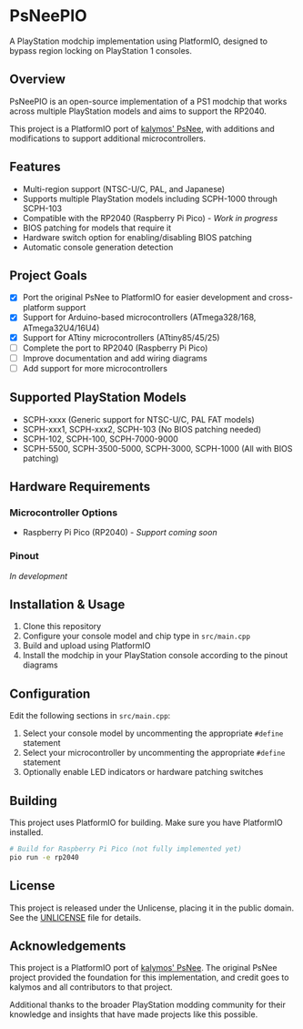 # PsNeePIO

A PlayStation modchip implementation using PlatformIO, designed to bypass region locking on PlayStation 1 consoles.

## Overview

PsNeePIO is an open-source implementation of a PS1 modchip that works across multiple PlayStation models and aims to support the RP2040.

This project is a PlatformIO port of [kalymos' PsNee](https://github.com/kalymos/PsNee), with additions and modifications to support additional microcontrollers.

## Features

- Multi-region support (NTSC-U/C, PAL, and Japanese)
- Supports multiple PlayStation models including SCPH-1000 through SCPH-103
- Compatible with the RP2040 (Raspberry Pi Pico) - *Work in progress*
- BIOS patching for models that require it
- Hardware switch option for enabling/disabling BIOS patching
- Automatic console generation detection

## Project Goals

- [x] Port the original PsNee to PlatformIO for easier development and cross-platform support
- [x] Support for Arduino-based microcontrollers (ATmega328/168, ATmega32U4/16U4)
- [x] Support for ATtiny microcontrollers (ATtiny85/45/25)
- [ ] Complete the port to RP2040 (Raspberry Pi Pico)
- [ ] Improve documentation and add wiring diagrams
- [ ] Add support for more microcontrollers

## Supported PlayStation Models

- SCPH-xxxx (Generic support for NTSC-U/C, PAL FAT models)
- SCPH-xxx1, SCPH-xxx2, SCPH-103 (No BIOS patching needed)
- SCPH-102, SCPH-100, SCPH-7000-9000
- SCPH-5500, SCPH-3500-5000, SCPH-3000, SCPH-1000 (All with BIOS patching)

## Hardware Requirements

### Microcontroller Options
- Raspberry Pi Pico (RP2040) - *Support coming soon*

### Pinout
*In development*

## Installation & Usage

1. Clone this repository
2. Configure your console model and chip type in `src/main.cpp`
3. Build and upload using PlatformIO
4. Install the modchip in your PlayStation console according to the pinout diagrams

## Configuration

Edit the following sections in `src/main.cpp`:

1. Select your console model by uncommenting the appropriate `#define` statement
2. Select your microcontroller by uncommenting the appropriate `#define` statement
3. Optionally enable LED indicators or hardware patching switches

## Building

This project uses PlatformIO for building. Make sure you have PlatformIO installed.

```bash
# Build for Raspberry Pi Pico (not fully implemented yet)
pio run -e rp2040
```

## License

This project is released under the Unlicense, placing it in the public domain. See the [UNLICENSE](UNLICENSE) file for details.

## Acknowledgements

This project is a PlatformIO port of [kalymos' PsNee](https://github.com/kalymos/PsNee). The original PsNee project provided the foundation for this implementation, and credit goes to kalymos and all contributors to that project.

Additional thanks to the broader PlayStation modding community for their knowledge and insights that have made projects like this possible.